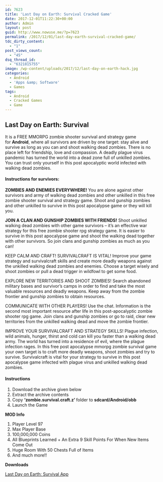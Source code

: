 ```yaml
---
id: 7623
title: 'Last Day on Earth: Survival Cracked Game'
date: 2017-12-01T11:22:30+00:00
author: Admin
layout: post
guid: http://www.nowuse.me/?p=7623
permalink: /2017/12/01/last-day-earth-survival-cracked-game/
tdc_dirty_content:
  - "1"
post_views_count:
  - "45"
dsq_thread_id:
  - "6321815755"
image: /wp-content/uploads/2017/12/last-day-on-earth-hack.jpg
categories:
  - Android
  - 'Apps &amp; Software'
  - Games
tags:
  - Android
  - Cracked Games
  - Game
---
```

<h2><strong>Last Day on Earth: Survival</strong></h2>
It is a FREE MMORPG zombie shooter survival and strategy game for <strong>Android</strong>, where all survivors are driven by one target: stay alive and survive as long as you can and shoot walking dead zombies. There is no place left for friendship, love and compassion. A deadly plague virus pandemic has turned the world into a dead zone full of unkilled zombies. You can trust only yourself in this post apocalyptic world infected with walking dead zombies.
<h4><strong>Instructions for survivors:</strong></h4>
<strong>ZOMBIES AND ENEMIES EVERYWHERE!</strong>
You are alone against other survivors and army of walking dead zombies and other unkilled in this free zombie shooter survival and strategy game. Shoot and gunship zombies and other unkilled to survive in this post apocalypse game or they will kill you.

<strong>JOIN A CLAN AND GUNSHIP ZOMBIES WITH FRIENDS!</strong>
Shoot unkilled walking dead zombies with other game survivors – it’s an effective war strategy for this free zombie shooter rpg strategy game. It is easier to survive in this post apocalypse game and shoot the walking dead together with other survivors. So join clans and gunship zombies as much as you can!

KEEP CALM AND CRAFT! SURVIVALCRAFT IS VITAL!
Improve your game strategy and survivalcraft skills and create more deadly weapons against the unkilled walking dead zombies and enemies. Choose a target wisely and shoot zombies or pull a dead trigger in wildfowl to get some food.

EXPLORE NEW TERRITORIES AND SHOOT ZOMBIES!
Search abandoned military bases and survivor’s camps in order to find and take the most valuable resources and deadly weapons. Keep away from the zombie frontier and gunship zombies to obtain resources.

COMMUNICATE WITH OTHER PLAYERS!
Use the chat. Information is the second most important resource after life in this post-apocalyptic zombie shooter rpg game. Join clans and gunship zombies or go to raid, clear new territories from the unkilled walking dead and move the zombie frontier.

IMPROVE YOUR SURVIVALCRAFT AND STRATEGY SKILLS!
Plague infection, wild animals, hunger, thirst and cold can kill you faster than a walking dead army. The world has turned into a residence of evil, where the plague infection rages. In this free post apocalypse mmorpg zombie survival game your own target is to craft more deadly weapons, shoot zombies and try to survive. Survivalcraft is vital for your strategy to survive in this post apocalypse game infected with plague virus and unkilled walking dead zombies.
<h4><strong>Instructions</strong></h4>
<ol>
 	<li>Download the archive given below</li>
 	<li>Extract the archive contents</li>
 	<li>Copy <strong>‘zombie.survival.craft.z’ </strong>folder to <strong>sdcard/Android/obb</strong></li>
 	<li>Launch the Game</li>
</ol>
<strong>MOD Info</strong>
<ol>
 	<li>Player Level 97</li>
 	<li>Max Player Base</li>
 	<li>100,000,000 Coins</li>
 	<li>All Blueprints Learned + An Extra 9 Skill Points For When New Items Come Out</li>
 	<li>Huge Room With 50 Chests Full of Items</li>
 	<li>And much more!!</li>
</ol>
<strong>Downloads</strong>

<a href="https://uplod.cc/bak8427vpq3c">Last Day on Earth: Survival App</a>